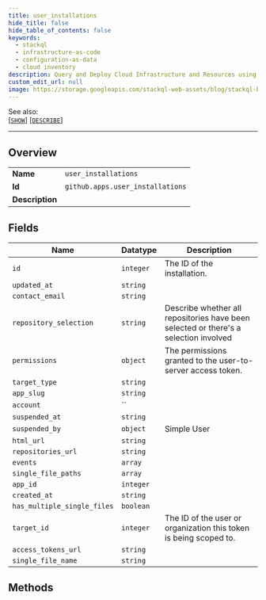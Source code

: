 ```yaml
---
title: user_installations
hide_title: false
hide_table_of_contents: false
keywords:
  - stackql
  - infrastructure-as-code
  - configuration-as-data
  - cloud inventory
description: Query and Deploy Cloud Infrastructure and Resources using SQL
custom_edit_url: null
image: https://storage.googleapis.com/stackql-web-assets/blog/stackql-blog-post-featured-image.png
---
```

  
    
See also:   
[[` SHOW `]](/docs/language-spec/show) [[` DESCRIBE `]](/docs/language-spec/describe)  
* * * 
## Overview
<table><tbody>
<tr><td><b>Name</b></td><td><code>user_installations</code></td></tr>
<tr><td><b>Id</b></td><td><code>github.apps.user_installations</code></td></tr>
<tr><td><b>Description</b></td><td></td></tr>
</tbody></table>

## Fields
| Name | Datatype | Description |
| ---- | -------- | ----------- |
| `id` | `integer` | The ID of the installation. |
| `updated_at` | `string` |  |
| `contact_email` | `string` |  |
| `repository_selection` | `string` | Describe whether all repositories have been selected or there's a selection involved |
| `permissions` | `object` | The permissions granted to the user-to-server access token. |
| `target_type` | `string` |  |
| `app_slug` | `string` |  |
| `account` | `` |  |
| `suspended_at` | `string` |  |
| `suspended_by` | `object` | Simple User |
| `html_url` | `string` |  |
| `repositories_url` | `string` |  |
| `events` | `array` |  |
| `single_file_paths` | `array` |  |
| `app_id` | `integer` |  |
| `created_at` | `string` |  |
| `has_multiple_single_files` | `boolean` |  |
| `target_id` | `integer` | The ID of the user or organization this token is being scoped to. |
| `access_tokens_url` | `string` |  |
| `single_file_name` | `string` |  |
## Methods
